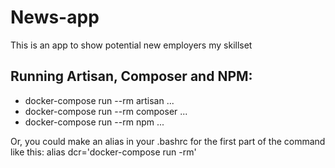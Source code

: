 # News-app

This is an app to show potential new employers my skillset

## Running Artisan, Composer and NPM:

* docker-compose run --rm artisan ...
* docker-compose run --rm composer ...
* docker-compose run --rm npm ...

Or, you could make an alias in your .bashrc for the first part of the command like this:
alias dcr='docker-compose run -rm'
